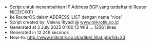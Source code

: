 - Script untuk menambahkan IP Address BGP yang terdaftar di Router NICE(OIXP)
- ke RouterOS dalam ADDRESS-LIST dengan nama "nice"
- Script created by: Valens Riyadi @ www.mikrotik.co.id
- Generated at 3 July 2025 01:00:13 WIB ... 12061 lines
- Generated in 12.248 seconds
- How-to: http://www.mikrotik.co.id/artikel_lihat.php?id=23
